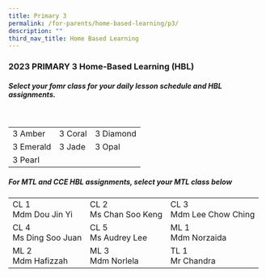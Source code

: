 ```yaml
---
title: Primary 3
permalink: /for-parents/home-based-learning/p3/
description: ""
third_nav_title: Home Based Learning
---
```

<h3><b>2023 PRIMARY 3 Home-Based Learning (HBL)</b></h3>
<h5>Select your fomr class for your daily lesson schedule and HBL assignments.</h5>
<br>
<table>
	<tbody>
		<tr>
		<td>3 Amber</td>
		<td>3 Coral</td>
		<td>3 Diamond</td>
	</tr>
			<tr>
		<td>3 Emerald</td>
		<td>3 Jade</td>
		<td>3 Opal</td>
	</tr>
			<tr>
		<td>3 Pearl</td>
				<td></td>
				<td></td>
		</tr>
	</tbody>
</table>

<h5>For MTL and CCE HBL assignments, select your MTL class below</h5>
<table>
  <tbody>
    <tr>
    <td>CL 1 <br>Mdm Dou Jin Yi</td>
    <td>CL 2 <br>Ms Chan Soo Keng</td>
    <td>CL 3 <br>Mdm Lee Chow Ching</td>
  </tr>
		<tr>
    <td>CL 4 <br>Ms Ding Soo Juan</td>
    <td>CL 5 <br>Ms Audrey Lee</td>
    <td>ML 1 <br>Mdm Norzaida</td>
  </tr>
		<tr>
    <td>ML 2<br>Mdm Hafizzah</td>
    <td>ML 3<br>Mdm Norlela</td>
    <td>TL 1<br>Mr Chandra</td>
  </tr>
		</tbody></table>